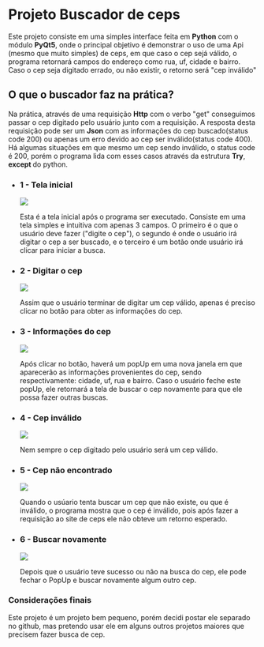 <h1> Projeto Buscador de ceps </h1>
  <p>Este projeto consiste em uma simples interface feita em <strong>Python</strong> com o módulo <strong>PyQt5</strong>, onde o principal objetivo é demonstrar o uso de uma Api
  (mesmo que muito simples) de ceps, em que caso o cep sejá válido, o programa retornará campos do endereço como rua, uf, cidade e bairro. Caso o cep seja digitado errado, ou não existir,
  o retorno será "cep inválido"</p>
  
  <H2>O que o buscador faz na prática?</H2>
  <p>Na prática, através de uma requisição <strong>Http</strong> com o verbo "get" conseguimos passar o cep digitado pelo usuário junto com a requisição. A resposta desta requisição
  pode ser um <strong>Json</strong> com as informações do cep buscado(status code 200) ou apenas um erro devido ao cep ser inválido(status code 400). Há algumas situações em que mesmo
  um cep sendo inválido, o status code é 200, porém o programa lida com esses casos através da estrutura <strong>Try</strong>, <strong>except </strong> do python.</p>
  
  <ul>
    <li>
      <h3>1 - Tela inicial </h3>
      <img src='https://user-images.githubusercontent.com/65437607/110001570-41563d00-7cf3-11eb-9e8b-27aa8a0696c2.png'>
      <p>Esta é a tela inicial após o programa ser executado. Consiste em uma tela simples e intuitiva com apenas 3 campos. O primeiro é o que o usuário deve fazer ("digite o cep"), o segundo é onde o usuário irá digitar o cep a ser buscado, e o terceiro é um botão onde usuário irá clicar para iniciar a busca. </p>
     </li>


<li>
      <h3>2 - Digitar o cep </h3>
      <img src='https://user-images.githubusercontent.com/65437607/110002151-db1dea00-7cf3-11eb-85cd-ba6cd07dc95c.png'>
      <p>Assim que o usuário terminar de digitar um cep válido, apenas é preciso clicar no botão para obter as informações do cep. </p>
     </li>

<li>
      <h3>3 - Informações do cep </h3>
      <img src='https://user-images.githubusercontent.com/65437607/110002333-06a0d480-7cf4-11eb-9564-61184a04398c.png'>
      <p>Após clicar no botão, haverá um popUp em uma nova janela em que aparecerão as informações provenientes do cep, sendo respectivamente: cidade, uf, rua e bairro. Caso o 
  usuário feche este popUp, ele retornará a tela de buscar o cep novamente para que ele possa fazer outras buscas.  </p>
     </li>

<li>
      <h3>4 - Cep inválido </h3>
      <img src='https://user-images.githubusercontent.com/65437607/110002764-84fd7680-7cf4-11eb-97f1-9930f3d9c47e.png'>
      <p>Nem sempre o cep digitado pelo usuário será um cep válido.</p>
     </li>

<li>
      <h3>5 - Cep não encontrado </h3>
      <img src='https://user-images.githubusercontent.com/65437607/110002989-b6764200-7cf4-11eb-84e2-6dc85dd1e07c.png'>
      <p>Quando o usúario tenta buscar um cep que não existe, ou que é inválido, o programa mostra que o cep é inválido, pois após fazer a requisição ao site de ceps ele não
  obteve um retorno esperado.</p>
     </li>

<li>
      <h3>6 - Buscar novamente </h3>
      <img src='https://user-images.githubusercontent.com/65437607/110003431-2258aa80-7cf5-11eb-880a-9be96efc81f7.png'>
      <p>Depois que o usuário teve sucesso ou não na busca do cep, ele pode fechar o PopUp e buscar novamente algum outro cep.</p>
     </li>
  </ul>
  
  
<h3>Considerações finais</h3>
<p>Este projeto é um projeto bem pequeno, porém decidi postar ele separado no github, mas pretendo usar ele em alguns outros projetos maiores que precisem fazer busca de cep. </p>
